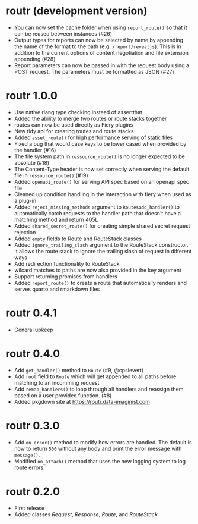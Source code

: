 # routr (development version)

* You can now set the cache folder when using `report_route()` so that it can be
  reused between instances (#26)
* Output types for reports can now be selected by name by appending the name of
  the format to the path (e.g. `/report/revealjs`). This is in addition to the
  current options of content negotiation and file extension appending (#28)
* Report parameters can now be passed in with the request body using a POST
  request. The parameters must be formatted as JSON (#27)

# routr 1.0.0

* Use native rlang type checking instead of assertthat
* Added the ability to merge two routes or route stacks together
* routes can now be used directly as Fiery plugins
* New tidy api for creating routes and route stacks
* Added `asset_route()` for high performance serving of static files
* Fixed a bug that would case keys to be lower cased when provided by the
  handler (#16)
* The file system path in `ressource_route()` is no longer expected to be
  absolute (#18)
* The Content-Type header is now set correctly when serving the default file in
  `ressource_route()` (#19)
* Added `openapi_route()` for serving API spec based on an openapi spec file
* Cleaned up condition handling in the interaction with fiery when used as a
  plug-in
* Added `reject_missing_methods` argument to `Route$add_handler()` to
  automatically catch requests to the handler path that doesn't have a matching
  method and return 405L
* Added `shared_secret_route()` for creating simple shared secret request
  rejection
* Added `empty` fields to Route and RouteStack classes
* Added `ignore_trailing_slash` argument to the RouteStack constructor. It
  allows the route stack to ignore the trailing slash of request in different
  ways
* Add redirection functionality to RouteStack
* wilcard matches to paths are now also provided in the key argument
* Support returning promises from handlers
* Added `report_route()` to create a route that automatically renders and serves
  quarto and rmarkdown files

# routr 0.4.1

* General upkeep

# routr 0.4.0

* Add `get_handler()` method to `Route` (#9, @cpsievert)
* Add `root` field to `Route` which will get appended to all paths before
  matching to an incomming request
* Add `remap_handlers()` to loop through all handlers and reassign them based on
  a user provided function. (#8)
* Added pkgdown site at https://routr.data-imaginist.com

# routr 0.3.0

* Add `on_error()` method to modify how errors are handled. The default is now
  to return `500` without any body and print the error message with `message()`.
* Modified `on_attach()` method that uses the new logging system to log route
  errors.

# routr 0.2.0

* First release
* Added classes *Request*, *Response*, *Route*, and *RouteStack*
